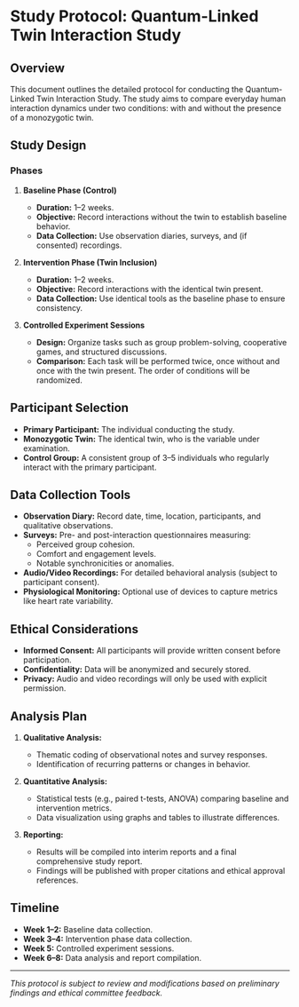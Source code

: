 # Study Protocol: Quantum-Linked Twin Interaction Study

## Overview

This document outlines the detailed protocol for conducting the Quantum-Linked Twin Interaction Study. The study aims to compare everyday human interaction dynamics under two conditions: with and without the presence of a monozygotic twin.

## Study Design

### Phases

1. **Baseline Phase (Control)**
   - **Duration:** 1–2 weeks.
   - **Objective:** Record interactions without the twin to establish baseline behavior.
   - **Data Collection:** Use observation diaries, surveys, and (if consented) recordings.

2. **Intervention Phase (Twin Inclusion)**
   - **Duration:** 1–2 weeks.
   - **Objective:** Record interactions with the identical twin present.
   - **Data Collection:** Use identical tools as the baseline phase to ensure consistency.

3. **Controlled Experiment Sessions**
   - **Design:** Organize tasks such as group problem-solving, cooperative games, and structured discussions.
   - **Comparison:** Each task will be performed twice, once without and once with the twin present. The order of conditions will be randomized.

## Participant Selection

- **Primary Participant:** The individual conducting the study.
- **Monozygotic Twin:** The identical twin, who is the variable under examination.
- **Control Group:** A consistent group of 3–5 individuals who regularly interact with the primary participant.

## Data Collection Tools

- **Observation Diary:** Record date, time, location, participants, and qualitative observations.
- **Surveys:** Pre- and post-interaction questionnaires measuring:
  - Perceived group cohesion.
  - Comfort and engagement levels.
  - Notable synchronicities or anomalies.
- **Audio/Video Recordings:** For detailed behavioral analysis (subject to participant consent).
- **Physiological Monitoring:** Optional use of devices to capture metrics like heart rate variability.

## Ethical Considerations

- **Informed Consent:** All participants will provide written consent before participation.
- **Confidentiality:** Data will be anonymized and securely stored.
- **Privacy:** Audio and video recordings will only be used with explicit permission.

## Analysis Plan

1. **Qualitative Analysis:**
   - Thematic coding of observational notes and survey responses.
   - Identification of recurring patterns or changes in behavior.

2. **Quantitative Analysis:**
   - Statistical tests (e.g., paired t-tests, ANOVA) comparing baseline and intervention metrics.
   - Data visualization using graphs and tables to illustrate differences.

3. **Reporting:**
   - Results will be compiled into interim reports and a final comprehensive study report.
   - Findings will be published with proper citations and ethical approval references.

## Timeline

- **Week 1–2:** Baseline data collection.
- **Week 3–4:** Intervention phase data collection.
- **Week 5:** Controlled experiment sessions.
- **Week 6–8:** Data analysis and report compilation.

---

*This protocol is subject to review and modifications based on preliminary findings and ethical committee feedback.*
